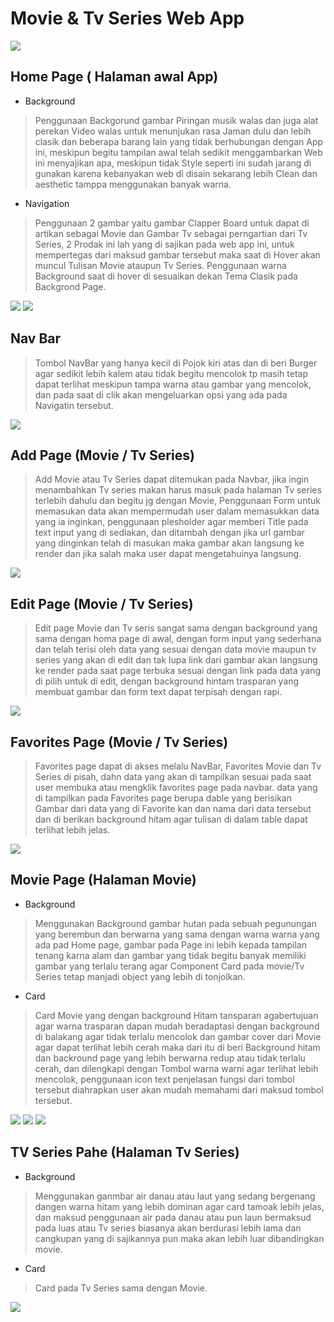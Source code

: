 # Movie & Tv Series Web App
<img src="./react-client/public/popcorn.png">

## Home Page ( Halaman awal App)
* Background
> Penggunaan Backgorund gambar Piringan musik walas dan juga alat perekan Video walas untuk menunjukan rasa Jaman dulu dan lebih clasik dan beberapa barang lain yang tidak berhubungan dengan App ini, meskipun begitu tampilan awal telah sedikit menggambarkan Web ini menyajikan apa, meskipun tidak Style seperti ini sudah jarang di gunakan karena kebanyakan web di disain sekarang lebih Clean dan aesthetic tamppa menggunakan banyak warna.
* Navigation
> Penggunaan 2 gambar yaitu gambar Clapper Board untuk dapat di artikan sebagai Movie dan Gambar Tv sebagai perngartian dari Tv Series, 2 Prodak ini lah yang di sajikan pada web app ini, untuk mempertegas dari maksud gambar tersebut maka saat di Hover akan muncul Tulisan Movie ataupun Tv Series. Penggunaan warna Background saat di hover di sesuaikan dekan Tema Clasik pada Backgrond Page.
<img src="./Documentasi/HomaPage.png">
<img src="./Documentasi/HomePage2.png">

## Nav Bar
> Tombol NavBar yang hanya kecil di Pojok kiri atas dan di beri Burger agar sedikit lebih kalem atau tidak begitu mencolok tp masih tetap dapat terlihat meskipun tampa warna atau gambar yang mencolok, dan pada saat di clik akan mengeluarkan opsi yang ada pada Navigatin tersebut.
<img src="./Documentasi/NavBar.png">

## Add Page (Movie / Tv Series)
> Add Movie atau Tv Series dapat ditemukan pada Navbar, jika ingin menambahkan Tv series makan harus masuk pada halaman Tv series terlebih dahulu dan begitu jg dengan Movie, Penggunaan Form untuk memasukan data akan mempermudah user dalam memasukkan data yang ia inginkan, penggunaan plesholder agar memberi Title pada text input yang di sediakan, dan ditambah dengan jika url gambar yang dinginkan telah di masukan maka gambar akan langsung ke render dan jika salah maka user dapat mengetahuinya langsung.
<img src="./Documentasi/AddPage.png">

## Edit Page (Movie / Tv Series)
> Edit page Movie dan Tv seris sangat sama dengan background yang sama dengan homa page di awal, dengan form input yang sederhana dan telah terisi oleh data yang sesuai dengan data movie maupun tv series yang akan di edit dan tak lupa link dari gambar akan langsung ke render pada saat page terbuka sesuai dengan link pada data yang di pilih untuk di edit, dengan background hintam trasparan yang membuat gambar dan form text dapat terpisah dengan rapi.
<img src="./Documentasi/EditPage.png">

## Favorites Page (Movie / Tv Series)
> Favorites page dapat di akses melalu NavBar, Favorites Movie dan Tv Series di pisah, dahn data yang akan di tampilkan sesuai pada saat user membuka atau mengklik favorites page pada navbar. data yang di tampilkan pada Favorites page berupa dable yang berisikan Gambar dari data yang di Favorite kan dan nama dari data tersebut dan di berikan background hitam agar tulisan di dalam table dapat terlihat lebih jelas.
<img src="./Documentasi/FavoritesPage.png">

## Movie Page (Halaman Movie)
* Background
> Menggunakan Background gambar hutan pada sebuah pegunungan yang berembun dan berwarna yang sama dengan warna warna yang ada pad Home page, gambar pada Page ini lebih kepada tampilan tenang karna alam dan gambar yang tidak begitu banyak memiliki gambar yang terlalu terang agar Component Card pada movie/Tv Series tetap manjadi object yang lebih di tonjolkan.
* Card
> Card Movie yang dengan background Hitam tansparan agabertujuan agar warna trasparan dapan mudah beradaptasi dengan background di balakang agar tidak terlalu mencolok dan gambar cover dari Movie agar dapat terlihat lebih cerah maka dari itu di beri Background hitam dan backround page yang lebih berwarna redup atau tidak terlalu cerah, dan dilengkapi dengan Tombol warna warni agar terlihat lebih mencolok, penggunaan icon text penjelasan fungsi dari tombol tersebut diahrapkan user akan mudah memahami dari maksud tombol tersebut.
<img src="./Documentasi/MovePage.png">
<img src="./Documentasi/Detail.png">
<img src="./Documentasi/AddFavorites.png">

## TV Series Pahe (Halaman Tv Series)
* Background
> Menggunakan ganmbar air danau atau laut yang sedang bergenang dangen warna hitam yang lebih dominan agar card tamoak lebih jelas, dan maksud penggunaan air pada danau atau pun laun bermaksud pada luas atau Tv series biasanya akan berdurasi lebih lama dan cangkupan yang di sajikannya pun maka akan lebih luar dibandingkan movie.
* Card
> Card pada Tv Series sama dengan Movie.
<img src="./Documentasi/TvSeriesPage.png">
